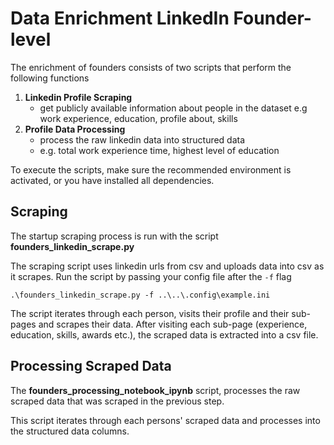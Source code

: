 # Data Enrichment LinkedIn Founder-level

The enrichment of founders consists of two scripts that perform the following functions
1. **Linkedin Profile Scraping**
   - get publicly available information about people in the dataset e.g work experience, education, profile about, skills
2. **Profile Data Processing**
   - process the raw linkedin data into structured data
   - e.g. total work experience time, highest level of education

To execute the scripts, make sure the recommended environment is activated, or you have installed all dependencies.


## Scraping
The startup scraping process is run with the script **founders_linkedin_scrape.py**

The scraping script uses linkedin urls from csv and uploads data into csv as it scrapes. 
Run the script by passing your config file after the `-f` flag 
````
.\founders_linkedin_scrape.py -f ..\..\.config\example.ini
````

The script iterates through each person, visits their profile and their sub-pages and scrapes their data.
After visiting each sub-page (experience, education, skills, awards etc.), the scraped data is extracted into a csv file.


## Processing Scraped Data
The **founders_processing_notebook_ipynb** script, processes the raw scraped data that was scraped in the previous step.

This script iterates through each persons' scraped data and processes into the structured data columns.
